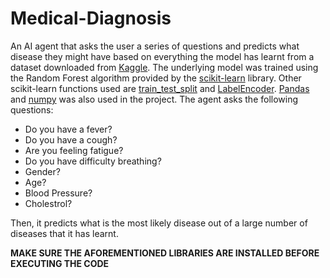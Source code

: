 # Medical-Diagnosis
An AI agent that asks the user a series of questions and predicts what disease they might have based on everything the model has learnt from a dataset downloaded from [Kaggle](https://www.kaggle.com/). The underlying model was trained using the Random Forest algorithm provided by the [scikit-learn](https://scikit-learn.org/stable/index.html) library. Other scikit-learn functions used are [train_test_split](https://scikit-learn.org/stable/modules/generated/sklearn.model_selection.train_test_split.html) and [LabelEncoder](https://scikit-learn.org/stable/modules/generated/sklearn.preprocessing.LabelEncoder.html). [Pandas](https://pandas.pydata.org/) and [numpy](https://numpy.org/) was also used in the project. The agent asks the following questions:

- Do you have a fever?
- Do you have a cough?
- Are you feeling fatigue?
- Do you have difficulty breathing?
- Gender?
- Age?
- Blood Pressure?
- Cholestrol?

Then, it predicts what is the most likely disease out of a large number of diseases that it has learnt.

**MAKE SURE THE AFOREMENTIONED LIBRARIES ARE INSTALLED BEFORE EXECUTING THE CODE**
